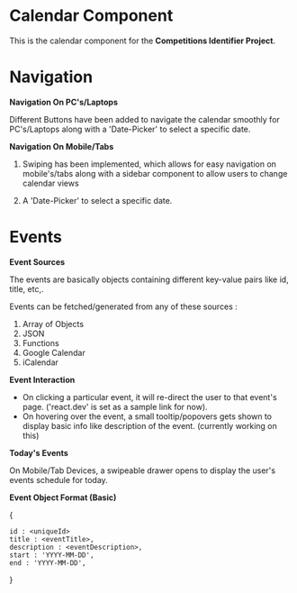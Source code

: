 # Calendar Component

This is the calendar component for the **Competitions Identifier Project**.

# Navigation 

**Navigation On PC's/Laptops**

Different Buttons have been added to navigate the calendar smoothly for PC's/Laptops along with a 'Date-Picker' to select a specific date.

**Navigation On Mobile/Tabs**

1. Swiping has been implemented, which allows for easy navigation on mobile's/tabs along with a sidebar component to allow users to change calendar views 

2. A 'Date-Picker' to select a specific date.

# Events

**Event Sources**

The events are basically objects containing different key-value pairs like id, title, etc,.

Events can be fetched/generated from any of these sources :
1. Array of Objects
2. JSON
3. Functions
4. Google Calendar
5. iCalendar

**Event Interaction**

- On clicking a particular event, it will re-direct the user to that event's page. ('react.dev' is set as a sample link for now).
- On hovering over the event, a small tooltip/popovers gets shown to display basic info like description of the event. (currently working on this)

**Today's Events**

On Mobile/Tab Devices, a swipeable drawer opens to display the user's events schedule for today.

**Event Object Format (Basic)**

{   

    id : <uniqueId>
    title : <eventTitle>,
    description : <eventDescription>,
    start : 'YYYY-MM-DD',
    end : 'YYYY-MM-DD',
    
}




